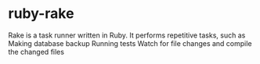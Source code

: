 # ruby-rake
Rake is a task runner written in Ruby. It performs repetitive tasks, such as  Making database backup Running tests Watch for file changes and compile the changed files
